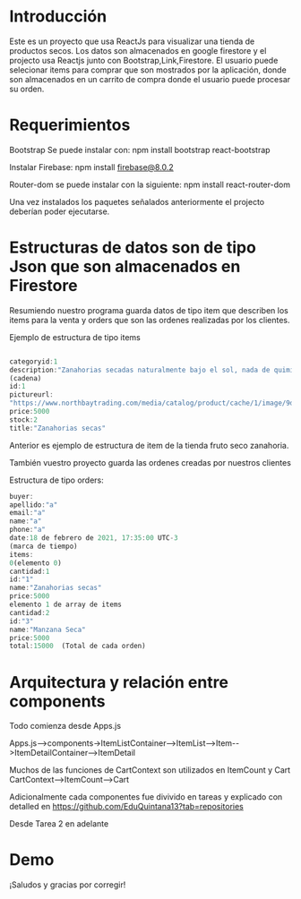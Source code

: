 
# Introducción
Este es un proyecto que usa ReactJs para visualizar una tienda de productos secos. Los datos son almacenados en google firestore y el projecto usa Reactjs
junto con Bootstrap,Link,Firestore. El usuario puede selecionar items para comprar que son mostrados por la aplicación, donde son almacenados en un carrito de compra donde el usuario puede procesar su orden.

# Requerimientos
Bootstrap Se puede instalar con:
npm install bootstrap react-bootstrap 

Instalar Firebase:
npm install firebase@8.0.2

Router-dom se puede instalar con la siguiente:
npm install react-router-dom

Una vez instalados los paquetes señalados anteriormente el projecto deberían poder ejecutarse.


# Estructuras de datos son de tipo Json que son almacenados en Firestore
Resumiendo nuestro programa guarda datos de tipo item que describen los items para la venta y orders que son las ordenes realizadas por los clientes.

Ejemplo de estructura de tipo items

```javascript

categoryid:1
description:"Zanahorias secadas naturalmente bajo el sol, nada de quimicos y procesos adicionales, son ideales para hacer una rica casuela o bien para hacer arroz o acompañar ensalada de papas. Se puede dejar remojando por un par de horas y las zanahorias recuperan su textura natural. También un rico snack natural lleno de vitaminas y minerales como papas. Perfecto para llevar a campar duració estimada 3 años mas si no se expone a humedad"
(cadena)
id:1
pictureurl:
"https://www.northbaytrading.com/media/catalog/product/cache/1/image/9df78eab33525d08d6e5fb8d27136e95/a/i/air_dried_cross_cut_carrots_650px_1.jpg"
price:5000
stock:2
title:"Zanahorias secas"
```
Anterior es ejemplo de estructura de item de la tienda fruto seco zanahoria.

También vuestro proyecto guarda las ordenes creadas por nuestros clientes

Estructura de tipo orders: 
```javascript
buyer:
apellido:"a"
email:"a"
name:"a"
phone:"a"
date:18 de febrero de 2021, 17:35:00 UTC-3
(marca de tiempo)
items:
0(elemento 0)
cantidad:1
id:"1"
name:"Zanahorias secas"
price:5000
elemento 1 de array de items
cantidad:2
id:"3"
name:"Manzana Seca"
price:5000
total:15000  (Total de cada orden)
```


# Arquitectura y relación entre components

Todo comienza desde Apps.js

Apps.js-->components->ItemListContainer-->ItemList-->Item-->ItemDetailContainer-->ItemDetail

Muchos de las funciones de CartContext son utilizados en ItemCount y Cart
CartContext-->ItemCount-->Cart

Adicionalmente cada componentes fue divivido en tareas y explicado con detalled en
https://github.com/EduQuintana13?tab=repositories

Desde Tarea 2 en adelante


# Demo





¡Saludos y gracias por corregir!
